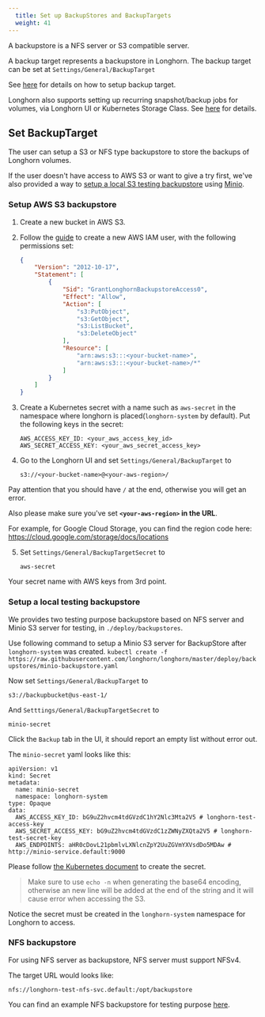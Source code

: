 ```yaml
---
  title: Set up BackupStores and BackupTargets
  weight: 41
---
```


A backupstore is a NFS server or S3 compatible server.

A backup target represents a backupstore in Longhorn. The backup target can be set at `Settings/General/BackupTarget`

See [here](#set-backuptarget) for details on how to setup backup target.

Longhorn also supports setting up recurring snapshot/backup jobs for volumes, via Longhorn UI or Kubernetes Storage Class. See [here](../../scheduling-backups-and-snapshots) for details.

## Set BackupTarget

The user can setup a S3 or NFS type backupstore to store the backups of Longhorn volumes.

If the user doesn't have access to AWS S3 or want to give a try first, we've also provided a way to [setup a local S3 testing backupstore](#setup-a-local-testing-backupstore) using [Minio](https://minio.io/).

### Setup AWS S3 backupstore
1. Create a new bucket in AWS S3.

2. Follow the [guide](https://docs.aws.amazon.com/IAM/latest/UserGuide/id_users_create.html#id_users_create_console) to create a new AWS IAM user, with the following permissions set:

    ```json
    {
        "Version": "2012-10-17",
        "Statement": [
            {
                "Sid": "GrantLonghornBackupstoreAccess0",
                "Effect": "Allow",
                "Action": [
                    "s3:PutObject",
                    "s3:GetObject",
                    "s3:ListBucket",
                    "s3:DeleteObject"
                ],
                "Resource": [
                    "arn:aws:s3:::<your-bucket-name>",
                    "arn:aws:s3:::<your-bucket-name>/*"
                ]
            }
        ]
    }
    ```


3. Create a Kubernetes secret with a name such as `aws-secret` in the namespace where longhorn is placed(`longhorn-system` by default). Put the following keys in the secret:

    ```shell
    AWS_ACCESS_KEY_ID: <your_aws_access_key_id>
    AWS_SECRET_ACCESS_KEY: <your_aws_secret_access_key>
    ```

4. Go to the Longhorn UI and set `Settings/General/BackupTarget` to

    ```text
    s3://<your-bucket-name>@<your-aws-region>/
    ```

Pay attention that you should have `/` at the end, otherwise you will get an error.

Also please make sure you've set **`<your-aws-region>` in the URL**.

For example, for Google Cloud Storage, you can find the region code here: https://cloud.google.com/storage/docs/locations

5.  Set `Settings/General/BackupTargetSecret` to

    ```
    aws-secret
    ```
Your secret name with AWS keys from 3rd point.

### Setup a local testing backupstore
We provides two testing purpose backupstore based on NFS server and Minio S3 server for testing, in `./deploy/backupstores`.

Use following command to setup a Minio S3 server for BackupStore after `longhorn-system` was created.
    ```
    kubectl create -f https://raw.githubusercontent.com/longhorn/longhorn/master/deploy/backupstores/minio-backupstore.yaml
    ```

Now set `Settings/General/BackupTarget` to

    s3://backupbucket@us-east-1/
    
And `Setttings/General/BackupTargetSecret` to

    minio-secret
    
Click the `Backup` tab in the UI, it should report an empty list without error out.

The `minio-secret` yaml looks like this:

    apiVersion: v1
    kind: Secret
    metadata:
      name: minio-secret
      namespace: longhorn-system
    type: Opaque
    data:
      AWS_ACCESS_KEY_ID: bG9uZ2hvcm4tdGVzdC1hY2Nlc3Mta2V5 # longhorn-test-access-key
      AWS_SECRET_ACCESS_KEY: bG9uZ2hvcm4tdGVzdC1zZWNyZXQta2V5 # longhorn-test-secret-key
      AWS_ENDPOINTS: aHR0cDovL21pbmlvLXNlcnZpY2UuZGVmYXVsdDo5MDAw # http://minio-service.default:9000
    
Please follow [the Kubernetes document](https://kubernetes.io/docs/concepts/configuration/secret/#creating-a-secret-manually) to create the secret.

> Make sure to use `echo -n` when generating the base64 encoding, otherwise an new line will be added at the end of the string and it will cause error when accessing the S3.

Notice the secret must be created in the `longhorn-system` namespace for Longhorn to access.


### NFS backupstore

For using NFS server as backupstore, NFS server must support NFSv4.

The target URL would looks like:
  ```
  nfs://longhorn-test-nfs-svc.default:/opt/backupstore
  ```

You can find an example NFS backupstore for testing purpose [here](https://github.com/longhorn/longhorn/blob/master/deploy/backupstores/nfs-backupstore.yaml).